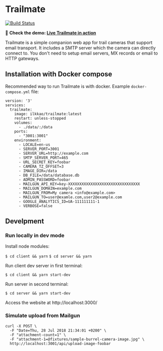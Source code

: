 # Trailmate

[![Build Status](https://travis-ci.org/ilkkao/trailmate.svg?branch=master)](https://travis-ci.org/ilkkao/trailmate)

:bear: **Check the demo: [Live Trailmate in action](https://riistakamera.eu)**

Trailmate is a simple companion web app for trail cameras that support email transport. It includes a SMTP server which the camera can directly connect to. You don't need to setup email servers, MX records or email to HTTP gateways.

## Installation with Docker compose

Recommended way to run Trailmate is with docker. Example `docker-compose.yml` file:

```
version: '3'
services:
  trailmate:
    image: ilkkao/trailmate:latest
    restart: unless-stopped
    volumes:
      - ./data/:/data
    ports:
      - "3001:3001"
    environment:
      - LOCALE=en-us
      - SERVER_PORT=3001
      - SERVER_URL=http://example.com
      - SMTP_SERVER_PORT=465
      - URL_SECRET_KEY=foobar
      - CAMERA_TZ_OFFSET=3
      - IMAGE_DIR=/data
      - DB_FILE=/data/database.db
      - ADMIN_PASSWORD=foobar
      - MAILGUN_API_KEY=key-XXXXXXXXXXXXXXXXXXXXXXXXXXXXXXXX
      - MAILGUN_DOMAIN=example.com
      - MAILGUN_FROM=My camera <info@example.com>
      - MAILGUN_TO=user@examle.com,user2@example.com
      - GOOGLE_ANALYTICS_ID=UA-111111111-1
      - VERBOSE=false
```

## Develpment

### Run locally in dev mode

Install node modules:

`$ cd client && yarn`
`$ cd server && yarn`

Run client dev server in first terminal:

`$ cd client && yarn start-dev`

Run server in second terminal:

`$ cd server && yarn start-dev`

Access the website at http://localhost:3000/

### Simulate upload from Mailgun

```
curl -X POST \
  -F "Date=Thu, 28 Jul 2018 21:34:01 +0200" \
  -F "attachment-count=1" \
  -F "attachment-1=@fixtures/sample-burrel-camera-image.jpg" \
  http://localhost:3001/api/upload-image-foobar
```
